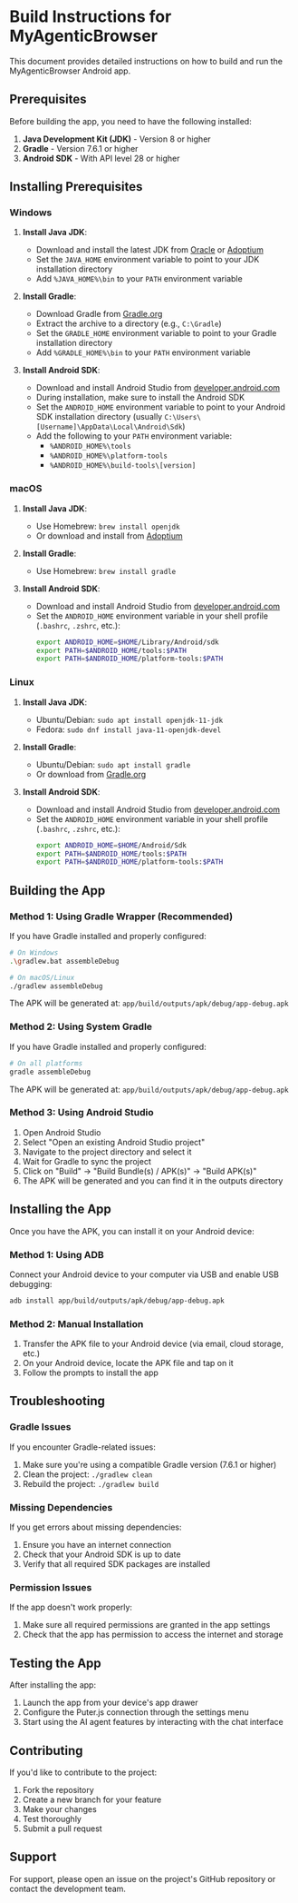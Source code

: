 # Build Instructions for MyAgenticBrowser

This document provides detailed instructions on how to build and run the MyAgenticBrowser Android app.

## Prerequisites

Before building the app, you need to have the following installed:

1. **Java Development Kit (JDK)** - Version 8 or higher
2. **Gradle** - Version 7.6.1 or higher
3. **Android SDK** - With API level 28 or higher

## Installing Prerequisites

### Windows

1. **Install Java JDK**:
   - Download and install the latest JDK from [Oracle](https://www.oracle.com/java/technologies/downloads/) or [Adoptium](https://adoptium.net/)
   - Set the `JAVA_HOME` environment variable to point to your JDK installation directory
   - Add `%JAVA_HOME%\bin` to your `PATH` environment variable

2. **Install Gradle**:
   - Download Gradle from [Gradle.org](https://gradle.org/releases/)
   - Extract the archive to a directory (e.g., `C:\Gradle`)
   - Set the `GRADLE_HOME` environment variable to point to your Gradle installation directory
   - Add `%GRADLE_HOME%\bin` to your `PATH` environment variable

3. **Install Android SDK**:
   - Download and install Android Studio from [developer.android.com](https://developer.android.com/studio)
   - During installation, make sure to install the Android SDK
   - Set the `ANDROID_HOME` environment variable to point to your Android SDK installation directory (usually `C:\Users\[Username]\AppData\Local\Android\Sdk`)
   - Add the following to your `PATH` environment variable:
     - `%ANDROID_HOME%\tools`
     - `%ANDROID_HOME%\platform-tools`
     - `%ANDROID_HOME%\build-tools\[version]`

### macOS

1. **Install Java JDK**:
   - Use Homebrew: `brew install openjdk`
   - Or download and install from [Adoptium](https://adoptium.net/)

2. **Install Gradle**:
   - Use Homebrew: `brew install gradle`

3. **Install Android SDK**:
   - Download and install Android Studio from [developer.android.com](https://developer.android.com/studio)
   - Set the `ANDROID_HOME` environment variable in your shell profile (`.bashrc`, `.zshrc`, etc.):
     ```bash
     export ANDROID_HOME=$HOME/Library/Android/sdk
     export PATH=$ANDROID_HOME/tools:$PATH
     export PATH=$ANDROID_HOME/platform-tools:$PATH
     ```

### Linux

1. **Install Java JDK**:
   - Ubuntu/Debian: `sudo apt install openjdk-11-jdk`
   - Fedora: `sudo dnf install java-11-openjdk-devel`

2. **Install Gradle**:
   - Ubuntu/Debian: `sudo apt install gradle`
   - Or download from [Gradle.org](https://gradle.org/releases/)

3. **Install Android SDK**:
   - Download and install Android Studio from [developer.android.com](https://developer.android.com/studio)
   - Set the `ANDROID_HOME` environment variable in your shell profile (`.bashrc`, `.zshrc`, etc.):
     ```bash
     export ANDROID_HOME=$HOME/Android/Sdk
     export PATH=$ANDROID_HOME/tools:$PATH
     export PATH=$ANDROID_HOME/platform-tools:$PATH
     ```

## Building the App

### Method 1: Using Gradle Wrapper (Recommended)

If you have Gradle installed and properly configured:

```bash
# On Windows
.\gradlew.bat assembleDebug

# On macOS/Linux
./gradlew assembleDebug
```

The APK will be generated at: `app/build/outputs/apk/debug/app-debug.apk`

### Method 2: Using System Gradle

If you have Gradle installed and properly configured:

```bash
# On all platforms
gradle assembleDebug
```

The APK will be generated at: `app/build/outputs/apk/debug/app-debug.apk`

### Method 3: Using Android Studio

1. Open Android Studio
2. Select "Open an existing Android Studio project"
3. Navigate to the project directory and select it
4. Wait for Gradle to sync the project
5. Click on "Build" → "Build Bundle(s) / APK(s)" → "Build APK(s)"
6. The APK will be generated and you can find it in the outputs directory

## Installing the App

Once you have the APK, you can install it on your Android device:

### Method 1: Using ADB

Connect your Android device to your computer via USB and enable USB debugging:

```bash
adb install app/build/outputs/apk/debug/app-debug.apk
```

### Method 2: Manual Installation

1. Transfer the APK file to your Android device (via email, cloud storage, etc.)
2. On your Android device, locate the APK file and tap on it
3. Follow the prompts to install the app

## Troubleshooting

### Gradle Issues

If you encounter Gradle-related issues:

1. Make sure you're using a compatible Gradle version (7.6.1 or higher)
2. Clean the project: `./gradlew clean`
3. Rebuild the project: `./gradlew build`

### Missing Dependencies

If you get errors about missing dependencies:

1. Ensure you have an internet connection
2. Check that your Android SDK is up to date
3. Verify that all required SDK packages are installed

### Permission Issues

If the app doesn't work properly:

1. Make sure all required permissions are granted in the app settings
2. Check that the app has permission to access the internet and storage

## Testing the App

After installing the app:

1. Launch the app from your device's app drawer
2. Configure the Puter.js connection through the settings menu
3. Start using the AI agent features by interacting with the chat interface

## Contributing

If you'd like to contribute to the project:

1. Fork the repository
2. Create a new branch for your feature
3. Make your changes
4. Test thoroughly
5. Submit a pull request

## Support

For support, please open an issue on the project's GitHub repository or contact the development team.